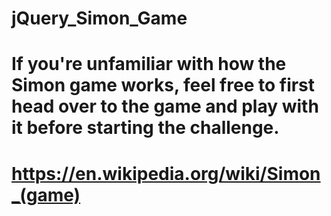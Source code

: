 # jQuery_Simon_Game

# If you're unfamiliar with how the Simon game works, feel free to first head over to the game and play with it before starting the challenge.
# https://en.wikipedia.org/wiki/Simon_(game)
